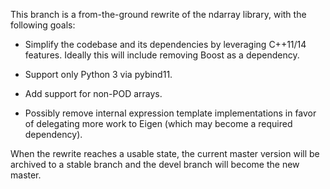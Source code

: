 This branch is a from-the-ground rewrite of the ndarray library, with the following goals:

 - Simplify the codebase and its dependencies by leveraging C++11/14 features.  Ideally this will include removing Boost as a dependency.

 - Support only Python 3 via pybind11.

 - Add support for non-POD arrays.

 - Possibly remove internal expression template implementations in favor of delegating more work to Eigen (which may become a required dependency).

When the rewrite reaches a usable state, the current master version will be archived to a stable branch and the devel branch will become the new master.
